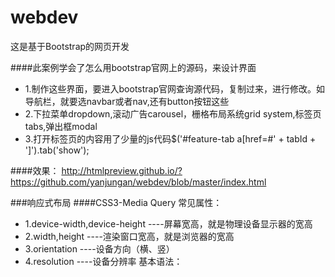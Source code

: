 # webdev
这是基于Bootstrap的网页开发

####此案例学会了怎么用bootstrap官网上的源码，来设计界面
* 1.制作这些界面，要进入bootstrap官网查询源代码，复制过来，进行修改。如导航栏，就要选navbar或者nav,还有button按钮这些
* 2.下拉菜单dropdown,滚动广告carousel，栅格布局系统grid system,标签页tabs,弹出框modal
* 3.打开标签页的内容用了少量的js代码$('#feature-tab a[href=#' + tabId + ']').tab('show');

####效果：
http://htmlpreview.github.io/?https://github.com/yanjungan/webdev/blob/master/index.html

###响应式布局
####CSS3-Media Query
常见属性：
* 1.device-width,device-height ----屏幕宽高，就是物理设备显示器的宽高
* 2.width,height  ----渲染窗口宽高，就是浏览器的宽高
* 3.orientation ----设备方向（横、竖）
* 4.resolution ----设备分辨率
基本语法：



